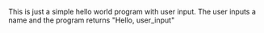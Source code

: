 This is just a simple hello world program with user input.
The user inputs a name and the program returns "Hello, user_input"
